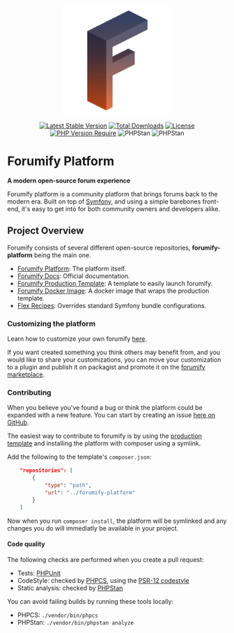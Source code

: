<p align="center">
    <img src="./public/images/forumify.svg" width="250" height="250">
</p>

<div align="center">
    
[![Latest Stable Version](https://poser.pugx.org/forumify/forumify-platform/v)](https://packagist.org/packages/forumify/forumify-platform)
[![Total Downloads](https://poser.pugx.org/forumify/forumify-platform/downloads)](https://packagist.org/packages/forumify/forumify-platform)
[![License](https://poser.pugx.org/forumify/forumify-platform/license)](https://packagist.org/packages/forumify/forumify-platform)
[![PHP Version Require](https://poser.pugx.org/forumify/forumify-platform/require/php)](https://packagist.org/packages/forumify/forumify-platform)
![PHPStan](https://img.shields.io/badge/CodeStyle-PSR12-green.svg)
![PHPStan](https://img.shields.io/badge/PHPStan-level%205-yellow.svg)
    
</div>

# Forumify Platform

**A modern open-source forum experience**

Forumify platform is a community platform that brings forums back to the modern era. Built on top of [Symfony](https://symfony.com/what-is-symfony), and using a simple barebones front-end, it's easy to get into for both community owners and developers alike.

## Project Overview

Forumify consists of several different open-source repositories, **forumify-platform** being the main one.

- [Forumify Platform](https://github.com/forumify/forumify-platform): The platform itself.
- [Forumify Docs](https://github.com/forumify/forumify-docs): Official documentation.
- [Forumify Production Template](https://github.com/forumify/forumify-production-template): A template to easily launch forumify.
- [Forumify Docker Image](https://github.com/forumify/forumify-docker): A docker image that wraps the production template.
- [Flex Recipes](https://github.com/forumify/flex-recipes): Overrides standard Symfony bundle configurations.

### Customizing the platform

Learn how to customize your own forumify [here](https://docs.forumify.net/guides/customization/introduction).

If you want created something you think others may benefit from, and you would like to share your customizations, you can move your customization to a plugin and publish it on packagist and promote it on the [forumify marketplace](https://forumify.net/marketplace).

### Contributing

When you believe you've found a bug or think the platform could be expanded with a new feature. You can start by creating an issue [here on GitHub](https://github.com/forumify/forumify-platform/issues).

The easiest way to contribute to forumify is by using the [production template](https://github.com/forumify/forumify-production-template) and installing the platform with composer using a symlink.

Add the following to the template's `composer.json`:
```json
    "repositories": [
        {
            "type": "path",
            "url": "../forumify-platform"
        }
    ]
```

Now when you run `composer install`, the platform will be symlinked and any changes you do will immediatly be available in your project.

#### Code quality

The following checks are performed when you create a pull request:
- Tests: [PHPUnit](https://phpunit.de/)
- CodeStyle: checked by [PHPCS](https://github.com/PHPCSStandards/PHP_CodeSniffer/), using the [PSR-12 codestyle](https://www.php-fig.org/psr/psr-12/)
- Static analysis: checked by [PHPStan](https://phpstan.org/)

You can avoid failing builds by running these tools locally:

- PHPCS: `./vendor/bin/phpcs`
- PHPStan: `./vendor/bin/phpstan analyze`
